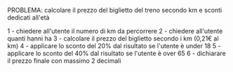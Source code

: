 PROBLEMA: calcolare il prezzo del biglietto del treno secondo km e sconti dedicati all'età

1 - chiedere all'utente il numero di km da percorrere
2 - chiedere all'utente quanti hanni ha
3 - calcolare il prezzo del biglietto secondo i km (0,21€ al km)
4 - applicare lo sconto del 20% dal risultato se l'utente è under 18
5 - applicare lo sconto del 40% dal risultato se l'utente è over 65
6 - dichiarare il prezzo finale con massimo 2 decimali
